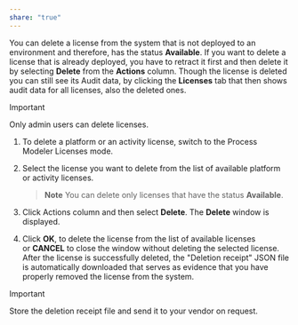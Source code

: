 ```yaml
---
share: "true"
---
```

You can delete a license from the system that is not deployed to an environment and therefore, has the status **Available**. If you want to delete a license that is already deployed, you have to retract it first and then delete it by selecting **Delete** from the **Actions** column. Though the license is deleted you can still see its Audit data, by clicking the **Licenses** tab that then shows audit data for all licenses, also the deleted ones.

 >[!important]
 >Only admin users can delete licenses.

1. To delete a platform or an activity license, switch to the Process Modeler Licenses mode.
    
2. Select the license you want to delete from the list of available platform or activity licenses.
    
    > **Note** You can delete only licenses that have the status **Available**.
    
3. Click Actions column and then select **Delete**. The **Delete** window is displayed.
    
4. Click **OK**, to delete the license from the list of available licenses or **CANCEL** to close the window without deleting the selected license. After the license is successfully deleted, the "Deletion receipt" JSON file is automatically downloaded that serves as evidence that you have properly removed the license from the system.
    

>[!important]
>Store the deletion receipt file and send it to your vendor on request.

